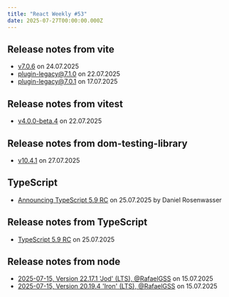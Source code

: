 ```yaml
---
title: "React Weekly #53"
date: 2025-07-27T00:00:00.000Z
---
```


## Release notes from vite

- [v7.0.6](https://github.com/vitejs/vite/releases/tag/v7.0.6) on 24.07.2025
- [plugin-legacy@7.1.0](https://github.com/vitejs/vite/releases/tag/plugin-legacy%407.1.0) on 22.07.2025
- [plugin-legacy@7.0.1](https://github.com/vitejs/vite/releases/tag/plugin-legacy%407.0.1) on 17.07.2025

## Release notes from vitest

- [v4.0.0-beta.4](https://github.com/vitest-dev/vitest/releases/tag/v4.0.0-beta.4) on 22.07.2025

## Release notes from dom-testing-library

- [v10.4.1](https://github.com/testing-library/dom-testing-library/releases/tag/v10.4.1) on 27.07.2025

## TypeScript

- [Announcing TypeScript 5.9 RC](https://devblogs.microsoft.com/typescript/announcing-typescript-5-9-rc/) on 25.07.2025 by Daniel Rosenwasser

## Release notes from TypeScript

- [TypeScript 5.9 RC](https://github.com/microsoft/TypeScript/releases/tag/v5.9-rc) on 25.07.2025

## Release notes from node

- [2025-07-15, Version 22.17.1 'Jod' (LTS), @RafaelGSS](https://github.com/nodejs/node/releases/tag/v22.17.1) on 15.07.2025
- [2025-07-15, Version 20.19.4 'Iron' (LTS), @RafaelGSS](https://github.com/nodejs/node/releases/tag/v20.19.4) on 15.07.2025
